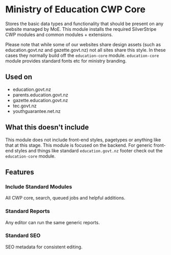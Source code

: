 # Ministry of Education CWP Core

Stores the basic data types and functionality that should be present on any
website managed by MoE. This module installs the required SilverStripe CWP 
modules and common modules + extensions.

Please note that while some of our websites share design assets (such as 
education.govt.nz and gazette.govt.nz) not all sites share this style. In these 
cases they normally build off the `education-core` module. `education-core` 
module provides standard fonts etc for ministry branding.

## Used on

 * education.govt.nz
 * parents.education.govt.nz
 * gazette.education.govt.nz
 * tec.govt.nz
 * youthguarantee.net.nz

## What this doesn't include

This module does not include front-end styles, pagetypes or anything like that
at this stage. This module is focused on the backend. For generic front-end 
styles and things like standard `education.govt.nz` footer check out the 
`education-core` module.

## Features

### Include Standard Modules

All CWP core, search, queued jobs and helpful additions.

### Standard Reports

Any editor can run the same generic reports.

### Standard SEO 

SEO metadata for consistent editing.
